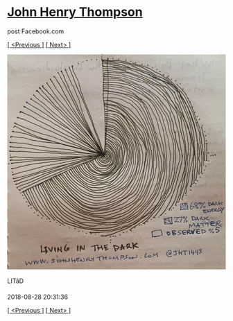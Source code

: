 # [John Henry Thompson](../README.md)
post Facebook.com

[[ <Previous ]](2018-08-31-2.md) [[ Next> ]](2018-08-26-1.md)

[![](../media/2018-08-28/Timeline-Photos-LIT-D.jpg)](../README.md)

LITâD

2018-08-28 20:31:36

[[ <Previous ]](2018-08-31-2.md) [[ Next> ]](2018-08-26-1.md)